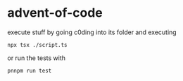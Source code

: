 # advent-of-code
execute stuff by going c0ding into its folder and executing

```shell
npx tsx ./script.ts
```

or run the tests with

```shell
pnnpm run test
```